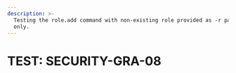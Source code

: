 ```yaml
---
description: >-
  Testing the role.add command with non-existing role provided as -r parameter
  only.
---
```


# TEST: SECURITY-GRA-08

